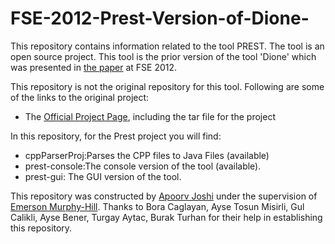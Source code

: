 # FSE-2012-Prest-Version-of-Dione-

This repository contains information related to the tool PREST. The tool is an open source project. This tool is the prior version of the tool 'Dione' which was presented in [the paper](http://dl.acm.org/citation.cfm?doid=2393596.2393619) at FSE 2012.

This repository is not the original repository for this tool. Following are some of the links to the original project:

* The [Official Project Page](https://code.google.com/p/prest/), including the tar file for the project

In this repository, for the Prest project you will find:

* cppParserProj:Parses the CPP files to Java Files (available)
* prest-console:The console version of the tool (available).
* prest-gui:    The GUI version of the tool.

This repository was constructed by [Apoorv Joshi](https://github.com/apoorv-vijay-joshi) under the supervision of [Emerson Murphy-Hill](https://github.com/CaptainEmerson). Thanks to Bora Caglayan, Ayse Tosun Misirli, Gul Calikli, Ayse Bener, Turgay Aytac, Burak Turhan for their help in establishing this repository.
